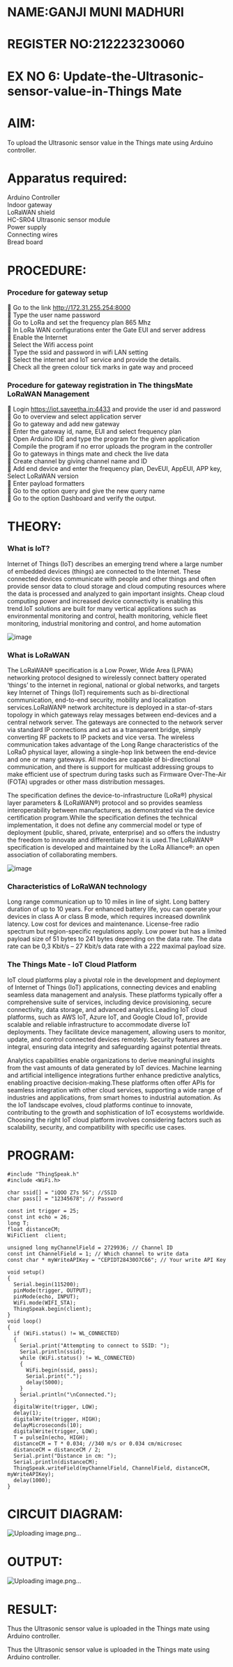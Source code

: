 # NAME:GANJI MUNI MADHURI
# REGISTER NO:212223230060
# EX NO 6: Update-the-Ultrasonic-sensor-value-in-Things Mate

# AIM:
To upload the Ultrasonic sensor value in the Things mate using Arduino controller.

# Apparatus required:
Arduino Controller  </br>
Indoor gateway</br>
LoRaWAN shield </br>
HC-SR04 Ultrasonic sensor module </br>
Power supply </br>
Connecting wires </br>
Bread board </br>

# PROCEDURE:

### Procedure for gateway setup
	Go to the link http://172.31.255.254:8000 </br>
	Type the user name password </br>
	Go to LoRa and set the frequency plan 865 Mhz </br>
	In LoRa WAN configurations enter the Gate EUI and server address </br>
	Enable the Internet </br>
	Select the Wifi access point </br>
	Type the ssid and password in wifi LAN setting </br>
	Select the internet and IoT service and provide the details. </br>
	Check all the green colour tick marks in gate way and proceed </br>
### Procedure for gateway registration in The thingsMate LoRaWAN Management </br>
	Login https://iot.saveetha.in:4433 and provide the user id and password </br>
	Go to overview and select application server </br>
	Go to gateway and add new gateway </br>
	Enter the gateway id, name, EUI and select frequency plan </br>
	Open Arduino IDE and type the program for the given application </br>
	Compile the program if no error uploads the program in the controller </br>
	Go to gateways in things mate and check the live data </br>
	Create channel by giving channel name and ID </br>
	Add end device and enter the frequency plan, DevEUI, AppEUI, APP key, Select LoRaWAN version </br>
	Enter payload formatters </br>
	Go to the option query and give the new query name </br>
	Go to the option Dashboard and verify the output.</br>  

# THEORY:

### What is IoT?

Internet of Things (IoT) describes an emerging trend where a large number of embedded devices (things) are connected to the Internet. These connected devices communicate with people and other things and often provide sensor data to cloud storage and cloud computing resources where the data is processed and analyzed to gain important insights. Cheap cloud computing power and increased device connectivity is enabling this trend.IoT solutions are built for many vertical applications such as environmental monitoring and control, health monitoring, vehicle fleet monitoring, industrial monitoring and control, and home automation

![image](https://user-images.githubusercontent.com/71547910/235334044-c01d4261-d46f-4f62-b07f-72a7b6fce5d5.png)

### What is LoRaWAN

The LoRaWAN® specification is a Low Power, Wide Area (LPWA) networking protocol designed to wirelessly connect battery operated ‘things’ to the internet in regional, national or global networks, and targets key Internet of Things (IoT) requirements such as bi-directional communication, end-to-end security, mobility and localization services.LoRaWAN® network architecture is deployed in a star-of-stars topology in which gateways relay messages between end-devices and a central network server. The gateways are connected to the network server via standard IP connections and act as a transparent bridge, simply converting RF packets to IP packets and vice versa. The wireless communication takes advantage of the Long Range characteristics of the LoRaÒ physical layer, allowing a single-hop link between the end-device and one or many gateways. All modes are capable of bi-directional communication, and there is support for multicast addressing groups to make efficient use of spectrum during tasks such as Firmware Over-The-Air (FOTA) upgrades or other mass distribution messages.

The specification defines the device-to-infrastructure (LoRa®) physical layer parameters & (LoRaWAN®) protocol and so provides seamless interoperability between manufacturers, as demonstrated via the device certification program.While the specification defines the technical implementation, it does not define any commercial model or type of deployment (public, shared, private, enterprise) and so offers the industry the freedom to innovate and differentiate how it is used.The LoRaWAN® specification is developed and maintained by the LoRa Alliance®: an open association of collaborating members.

![image](https://github.com/anishkumar-Embedded/Update-the-Ultrasonic-sensor-value-in-cloud/assets/71547910/c63c4edd-3b95-4a69-b9c2-4862afb335c3)

### Characteristics of LoRaWAN technology
Long range communication up to 10 miles in line of sight.
Long battery duration of up to 10 years. For enhanced battery life, you can operate your devices in class A or class B mode, which requires increased downlink latency.
Low cost for devices and maintenance.
License-free radio spectrum but region-specific regulations apply.
Low power but has a limited payload size of 51 bytes to 241 bytes depending on the data rate. The data rate can be 0,3 Kbit/s – 27 Kbit/s data rate with a 222 maximal payload size.

### The Things Mate - IoT Cloud Platform

IoT cloud platforms play a pivotal role in the development and deployment of Internet of Things (IoT) applications, connecting devices and enabling seamless data management and analysis. These platforms typically offer a comprehensive suite of services, including device provisioning, secure connectivity, data storage, and advanced analytics.Leading IoT cloud platforms, such as AWS IoT, Azure IoT, and Google Cloud IoT, provide scalable and reliable infrastructure to accommodate diverse IoT deployments. They facilitate device management, allowing users to monitor, update, and control connected devices remotely. Security features are integral, ensuring data integrity and safeguarding against potential threats.

Analytics capabilities enable organizations to derive meaningful insights from the vast amounts of data generated by IoT devices. Machine learning and artificial intelligence integrations further enhance predictive analytics, enabling proactive decision-making.These platforms often offer APIs for seamless integration with other cloud services, supporting a wide range of industries and applications, from smart homes to industrial automation. As the IoT landscape evolves, cloud platforms continue to innovate, contributing to the growth and sophistication of IoT ecosystems worldwide. Choosing the right IoT cloud platform involves considering factors such as scalability, security, and compatibility with specific use cases.

# PROGRAM:
```
#include "ThingSpeak.h"
#include <WiFi.h>

char ssid[] = "iQOO Z7s 5G"; //SSID
char pass[] = "12345678"; // Password

const int trigger = 25;
const int echo = 26;
long T;
float distanceCM;
WiFiClient  client;

unsigned long myChannelField = 2729936; // Channel ID
const int ChannelField = 1; // Which channel to write data
const char * myWriteAPIKey = "CEPIDT28430O7C66"; // Your write API Key

void setup()
{
  Serial.begin(115200);
  pinMode(trigger, OUTPUT);
  pinMode(echo, INPUT);
  WiFi.mode(WIFI_STA);
  ThingSpeak.begin(client);
}
void loop()
{
  if (WiFi.status() != WL_CONNECTED)
  {
    Serial.print("Attempting to connect to SSID: ");
    Serial.println(ssid);
    while (WiFi.status() != WL_CONNECTED)
    {
      WiFi.begin(ssid, pass);
      Serial.print(".");
      delay(5000);
    }
    Serial.println("\nConnected.");
  }
  digitalWrite(trigger, LOW);
  delay(1);
  digitalWrite(trigger, HIGH);
  delayMicroseconds(10);
  digitalWrite(trigger, LOW);
  T = pulseIn(echo, HIGH);
  distanceCM = T * 0.034; //340 m/s or 0.034 cm/microsec
  distanceCM = distanceCM / 2;
  Serial.print("Distance in cm: ");
  Serial.println(distanceCM);
  ThingSpeak.writeField(myChannelField, ChannelField, distanceCM, myWriteAPIKey);
  delay(1000);
}
```
# CIRCUIT DIAGRAM:
![Uploading image.png…]()

# OUTPUT:
![Uploading image.png…]()

# RESULT:
Thus the Ultrasonic sensor value is uploaded in the Things mate using Arduino controller.

Thus the Ultrasonic sensor value is uploaded in the Things mate using Arduino controller.

